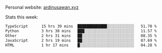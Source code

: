 Personal website: [ardinusawan.xyz](https://ardinusawan.xyz)

Stats this week:
<!--START_SECTION:waka-->

```txt
TypeScript      15 hrs 39 mins  █████████████░░░░░░░░░░░░   51.70 %
Python          3 hrs 30 mins   ███░░░░░░░░░░░░░░░░░░░░░░   11.57 %
Other           2 hrs 31 mins   ██░░░░░░░░░░░░░░░░░░░░░░░   08.35 %
JavaScript      2 hrs 19 mins   ██░░░░░░░░░░░░░░░░░░░░░░░   07.69 %
HTML            1 hr 17 mins    █░░░░░░░░░░░░░░░░░░░░░░░░   04.28 %
```

<!--END_SECTION:waka-->
